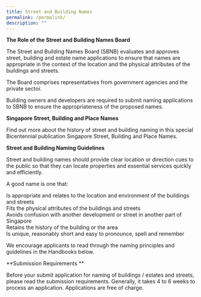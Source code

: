 ```yaml
---
title: Street and Building Names
permalink: /permalink/
description: ""
---
```

**The Role of the Street and Building Names Board**

The Street and Building Names Board (SBNB) evaluates and approves street, building and estate name applications to ensure that names are appropriate in the context of the location and the physical attributes of the buildings and streets.  
  
The Board comprises representatives from government agencies and the private sector.  
  
Building owners and developers are required to submit naming applications to SBNB to ensure the appropriateness of the proposed names.

**Singapore Street, Building and Place Names**

Find out more about the history of street and building naming in this special Bicentennial publication Singapore Street, Building and Place Names.

**Street and Building Naming Guidelines**

Street and building names should provide clear location or direction cues to the public so that they can locate properties and essential services quickly and efficiently.  
  
A good name is one that:  
  
Is appropriate and relates to the location and environment of the buildings and streets  
Fits the physical attributes of the buildings and streets  
Avoids confusion with another development or street in another part of Singapore  
Retains the history of the building or the area  
Is unique, reasonably short and easy to pronounce, spell and remember  
  
We encourage applicants to read through the naming principles and guidelines in the Handbooks below.

**Submission Requirements  **
  
Before your submit application for naming of buildings / estates and streets, please read the submission requirements. Generally, it takes 4 to 6 weeks to process an application. Applications are free of charge.